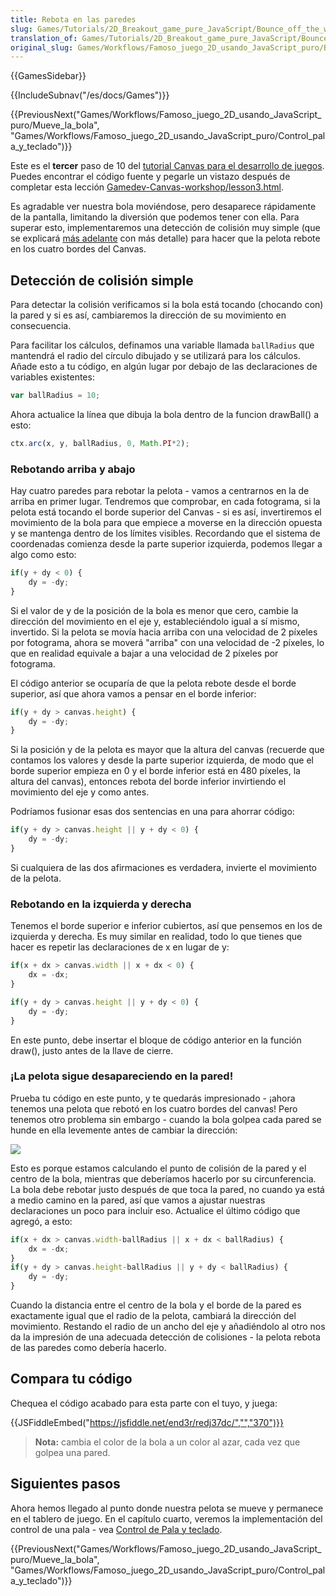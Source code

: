 ```yaml
---
title: Rebota en las paredes
slug: Games/Tutorials/2D_Breakout_game_pure_JavaScript/Bounce_off_the_walls
translation_of: Games/Tutorials/2D_Breakout_game_pure_JavaScript/Bounce_off_the_walls
original_slug: Games/Workflows/Famoso_juego_2D_usando_JavaScript_puro/Bounce_off_the_walls
---
```

{{GamesSidebar}}

{{IncludeSubnav("/es/docs/Games")}}

{{PreviousNext("Games/Workflows/Famoso_juego_2D_usando_JavaScript_puro/Mueve_la_bola", "Games/Workflows/Famoso_juego_2D_usando_JavaScript_puro/Control_pala_y_teclado")}}

Este es el **tercer** paso de 10 del [tutorial Canvas para el desarrollo de juegos](/es/docs/Games/Workflows/Breakout_game_from_scratch). Puedes encontrar el código fuente y pegarle un vistazo después de completar esta lección [Gamedev-Canvas-workshop/lesson3.html](https://github.com/end3r/Gamedev-Canvas-workshop/blob/gh-pages/lesson03.html).

Es agradable ver nuestra bola moviéndose, pero desaparece rápidamente de la pantalla, limitando la diversión que podemos tener con ella. Para superar esto, implementaremos una detección de colisión muy simple (que se explicará [más adelante](/es/docs/Games/Workflows/Breakout_game_from_scratch/Collision_detection) con más detalle) para hacer que la pelota rebote en los cuatro bordes del Canvas.

## Detección de colisión simple

Para detectar la colisión verificamos si la bola está tocando (chocando con) la pared y si es así, cambiaremos la dirección de su movimiento en consecuencia.

Para facilitar los cálculos, definamos una variable llamada `ballRadius` que mantendrá el radio del círculo dibujado y se utilizará para los cálculos. Añade esto a tu código, en algún lugar por debajo de las declaraciones de variables existentes:

```js
var ballRadius = 10;
```

Ahora actualice la línea que dibuja la bola dentro de la funcion drawBall() a esto:

```js
ctx.arc(x, y, ballRadius, 0, Math.PI*2);
```

### Rebotando arriba y abajo

Hay cuatro paredes para rebotar la pelota - vamos a centrarnos en la de arriba en primer lugar. Tendremos que comprobar, en cada fotograma, si la pelota está tocando el borde superior del Canvas - si es así, invertiremos el movimiento de la bola para que empiece a moverse en la dirección opuesta y se mantenga dentro de los límites visibles. Recordando que el sistema de coordenadas comienza desde la parte superior izquierda, podemos llegar a algo como esto:

```js
if(y + dy < 0) {
    dy = -dy;
}
```

Si el valor de y de la posición de la bola es menor que cero, cambie la dirección del movimiento en el eje y, estableciéndolo igual a sí mismo, invertido. Si la pelota se movía hacia arriba con una velocidad de 2 píxeles por fotograma, ahora se moverá "arriba" con una velocidad de -2 píxeles, lo que en realidad equivale a bajar a una velocidad de 2 píxeles por fotograma.

El código anterior se ocuparía de que la pelota rebote desde el borde superior, así que ahora vamos a pensar en el borde inferior:

```js
if(y + dy > canvas.height) {
    dy = -dy;
}
```

Si la posición y de la pelota es mayor que la altura del canvas (recuerde que contamos los valores y desde la parte superior izquierda, de modo que el borde superior empieza en 0 y el borde inferior está en 480 píxeles, la altura del canvas), entonces rebota del borde inferior invirtiendo el movimiento del eje y como antes.

Podríamos fusionar esas dos sentencias en una para ahorrar código:

```js
if(y + dy > canvas.height || y + dy < 0) {
    dy = -dy;
}
```

Si cualquiera de las dos afirmaciones es verdadera, invierte el movimiento de la pelota.

### Rebotando en la izquierda y derecha

Tenemos el borde superior e inferior cubiertos, así que pensemos en los de izquierda y derecha. Es muy similar en realidad, todo lo que tienes que hacer es repetir las declaraciones de x en lugar de y:

```js
if(x + dx > canvas.width || x + dx < 0) {
    dx = -dx;
}

if(y + dy > canvas.height || y + dy < 0) {
    dy = -dy;
}
```

En este punto, debe insertar el bloque de código anterior en la función draw(), justo antes de la llave de cierre.

### ¡La pelota sigue desapareciendo en la pared!

Prueba tu código en este punto, y te quedarás impresionado - ¡ahora tenemos una pelota que rebotó en los cuatro bordes del canvas! Pero tenemos otro problema sin embargo - cuando la bola golpea cada pared se hunde en ella levemente antes de cambiar la dirección:

![](https://mdn.mozillademos.org/files/10432/ball-in-wall.png)

Esto es porque estamos calculando el punto de colisión de la pared y el centro de la bola, mientras que deberíamos hacerlo por su circunferencia. La bola debe rebotar justo después de que toca la pared, no cuando ya está a medio camino en la pared, así que vamos a ajustar nuestras declaraciones un poco para incluir eso. Actualice el último código que agregó, a esto:

```js
if(x + dx > canvas.width-ballRadius || x + dx < ballRadius) {
    dx = -dx;
}
if(y + dy > canvas.height-ballRadius || y + dy < ballRadius) {
    dy = -dy;
}
```

Cuando la distancia entre el centro de la bola y el borde de la pared es exactamente igual que el radio de la pelota, cambiará la dirección del movimiento. Restando el radio de un ancho del eje y añadiéndolo al otro nos da la impresión de una adecuada detección de colisiones - la pelota rebota de las paredes como debería hacerlo.

## Compara tu código

Chequea el código acabado para esta parte con el tuyo, y juega:

{{JSFiddleEmbed("https://jsfiddle.net/end3r/redj37dc/","","370")}}

> **Nota:** cambia el color de la bola a un color al azar, cada vez que golpea una pared.

## Siguientes pasos

Ahora hemos llegado al punto donde nuestra pelota se mueve y permanece en el tablero de juego. En el capítulo cuarto, veremos la implementación del control de una pala - vea [Control de Pala y teclado](https://developer.mozilla.org/es/docs/Games/Workflows/Famoso_juego_2D_usando_JavaScript_puro/Control_pala_y_teclado).

{{PreviousNext("Games/Workflows/Famoso_juego_2D_usando_JavaScript_puro/Mueve_la_bola", "Games/Workflows/Famoso_juego_2D_usando_JavaScript_puro/Control_pala_y_teclado")}}

